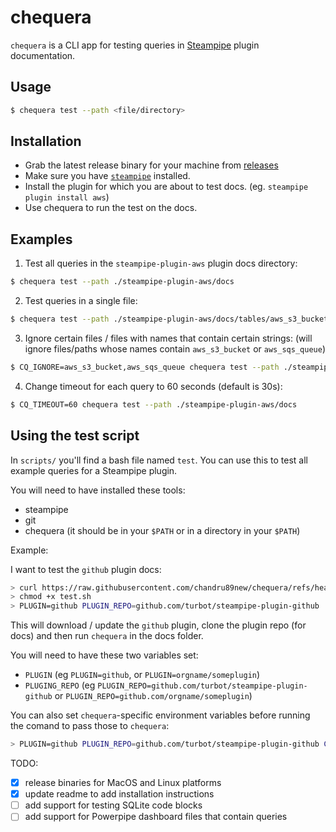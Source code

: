 # chequera

`chequera` is a CLI app for testing queries in [Steampipe](https://steampipe.io/) plugin documentation.

## Usage

```sh
$ chequera test --path <file/directory>
```

## Installation

- Grab the latest release binary for your machine from [releases](https://github.com/chandru89new/chequera/releases/latest)
- Make sure you have [`steampipe`](https://steampipe.io/downloads) installed.
- Install the plugin for which you are about to test docs. (eg. `steampipe plugin install aws`)
- Use chequera to run the test on the docs.

## Examples

1. Test all queries in the `steampipe-plugin-aws` plugin docs directory:

```sh
$ chequera test --path ./steampipe-plugin-aws/docs
```

2. Test queries in a single file:

```sh
$ chequera test --path ./steampipe-plugin-aws/docs/tables/aws_s3_bucket.md
```

3. Ignore certain files / files with names that contain certain strings: (will ignore files/paths whose names contain `aws_s3_bucket` or `aws_sqs_queue`)

```sh
$ CQ_IGNORE=aws_s3_bucket,aws_sqs_queue chequera test --path ./steampipe-plugin-aws/docs
```

4. Change timeout for each query to 60 seconds (default is 30s):

```sh
$ CQ_TIMEOUT=60 chequera test --path ./steampipe-plugin-aws/docs
```

## Using the test script

In `scripts/` you'll find a bash file named `test`. You can use this to test all example queries for a Steampipe plugin.

You will need to have installed these tools:

- steampipe
- git
- chequera (it should be in your `$PATH` or in a directory in your `$PATH`)

Example:

I want to test the `github` plugin docs:

```sh
> curl https://raw.githubusercontent.com/chandru89new/chequera/refs/heads/main/scripts/test.sh --output test.sh
> chmod +x test.sh
> PLUGIN=github PLUGIN_REPO=github.com/turbot/steampipe-plugin-github ./test.sh
```

This will download / update the `github` plugin, clone the plugin repo (for docs) and then run `chequera` in the docs folder.

You will need to have these two variables set:

- `PLUGIN` (eg `PLUGIN=github`, or `PLUGIN=orgname/someplugin`)
- `PLUGING_REPO` (eg `PLUGIN_REPO=github.com/turbot/steampipe-plugin-github` or `PLUGIN_REPO=github.com/orgname/someplugin`)

You can also set `chequera`-specific environment variables before running the comand to pass those to `chequera`:

```sh
> PLUGIN=github PLUGIN_REPO=github.com/turbot/steampipe-plugin-github CQ_TIMEOUT=120 ./test.sh
```

TODO:

- [x] release binaries for MacOS and Linux platforms
- [x] update readme to add installation instructions
- [ ] add support for testing SQLite code blocks
- [ ] add support for Powerpipe dashboard files that contain queries
